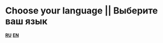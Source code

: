 # Choose your language || Выберите ваш язык

**[<span>RU</span>](README-RU.md)**
**[<span>EN</span>](README-EN.md)**
